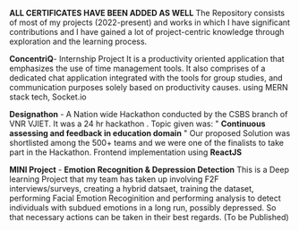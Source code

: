 **ALL CERTIFICATES HAVE BEEN ADDED AS WELL**
The Repository consists of most of my projects (2022-present) and works in which I have significant 
contributions and I have gained a lot of project-centric knowledge through exploration
and the learning process.


**ConcentriQ**- Internship Project
It is a productivity oriented application that emphasizes the use of time management tools.
It also comprises of a dedicated chat application integrated with the tools for group studies,
and communication purposes solely based on productivity causes.
using MERN stack tech, Socket.io

**Designathon** - 
A Nation wide Hackathon conducted by the CSBS branch of VNR VJIET.
It was a 24 hr hackathon .
Topic given was: " **Continuous assessing and feedback in education domain** "
Our proposed Solution was shortlisted among the 500+ teams and we were one of the finalists 
to take part in the Hackathon.
Frontend implementation using **ReactJS**

**MINI Project** - **Emotion Recognition & Depression Detection**
This is a Deep learning Project that my team has taken up involving F2F interviews/surveys, creating a hybrid datsaet, 
training the dataset, performing Facial Emotion Recoginition and performing analysis to detect individuals with 
subdued emotions in a long run, possibly depressed. So that necessary actions can be taken in their best regards.
(To be Published)

